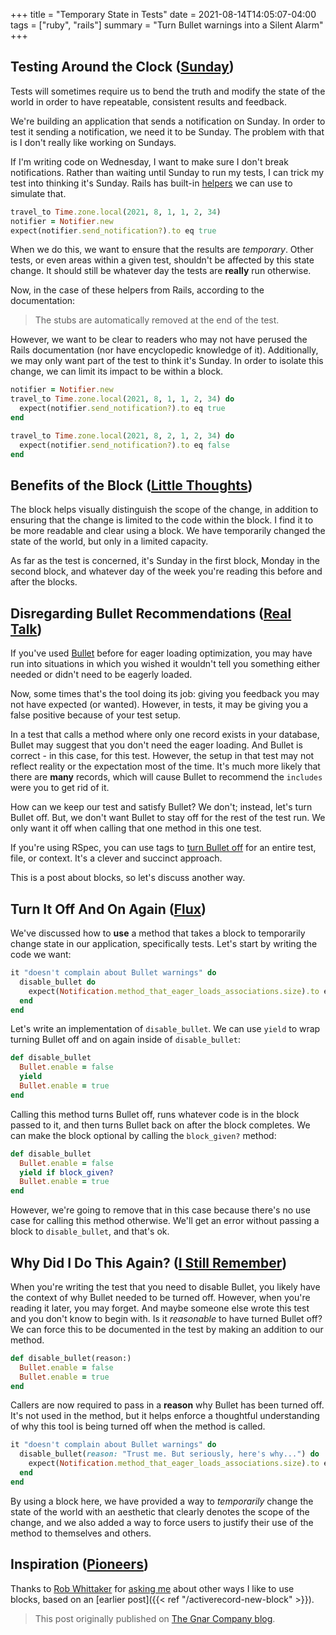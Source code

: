 +++
title = "Temporary State in Tests"
date = 2021-08-14T14:05:07-04:00
tags = ["ruby", "rails"]
summary = "Turn Bullet warnings into a Silent Alarm"
+++


## Testing Around the Clock ([Sunday](https://youtu.be/vEqIWT9EjDY))

Tests will sometimes require us to bend the truth and modify
the state of the world in order to have repeatable, consistent results and
feedback.

We're building an application that sends a notification on Sunday. In
order to test it sending a notification, we need it to be Sunday. The problem
with that is I don't really like working on Sundays.

If I'm writing code on Wednesday, I want to make sure I don't break
notifications. Rather than waiting until Sunday to run my tests, I can trick my
test into thinking it's Sunday. Rails has built-in [helpers](https://api.rubyonrails.org/v5.2.6/classes/ActiveSupport/Testing/TimeHelpers.html)
we can use to simulate that.

```ruby
travel_to Time.zone.local(2021, 8, 1, 1, 2, 34)
notifier = Notifier.new
expect(notifier.send_notification?).to eq true
```

When we do this, we want to ensure that the results are _temporary_. Other
tests, or even areas within a given test, shouldn't be affected by this state
change. It should still be whatever day the tests are **really** run otherwise.

Now, in the case of these helpers from Rails, according to the documentation:

> The stubs are automatically removed at the end of the test.

However, we want to be clear to readers who may not have perused the Rails
documentation (nor have encyclopedic knowledge of it). Additionally, we may only
want part of the test to think it's Sunday. In order to isolate this change, we
can limit its impact to be within a block.

```ruby
notifier = Notifier.new
travel_to Time.zone.local(2021, 8, 1, 1, 2, 34) do
  expect(notifier.send_notification?).to eq true
end

travel_to Time.zone.local(2021, 8, 2, 1, 2, 34) do
  expect(notifier.send_notification?).to eq false
end
```

## Benefits of the Block ([Little Thoughts](https://youtu.be/q6cS26oEX64))

The block helps visually distinguish the scope of the change, in addition to
ensuring that the change is limited to the code within the block. I
find it to be more readable and clear using a block. We have temporarily
changed the state of the world, but only in a limited capacity.

As far as the
test is concerned, it's Sunday in the first block, Monday in the second block,
and whatever day of the week you're reading this before and after the blocks.

## Disregarding Bullet Recommendations ([Real Talk](https://youtu.be/mmMmoRiAoOc))

If you've used [Bullet](https://github.com/flyerhzm/bullet) before for eager loading optimization, you may have run
into situations in which you wished it wouldn't tell you something either needed or
didn't need to be eagerly loaded.

Now, some times that's the tool doing its job: giving you feedback you may not
have expected (or wanted). However, in tests, it may be giving you a false
positive because of your test setup.

In a test that calls a method where only one record exists in your database,
Bullet may suggest that you don't need the eager loading. And Bullet is
correct - in this case, for this test. However, the setup in that test may not
reflect reality or the expectation most of the time. It's much more likely that
there are **many** records, which will cause Bullet to recommend the `includes`
were you to get rid of it.

How can we keep our test and satisfy Bullet? We don't; instead, let's turn
Bullet off. But, we don't want Bullet to stay off for the rest of the test run.
We only want it off when calling that one method in this one test.

If you're using RSpec, you can use tags to [turn Bullet off](https://tosbourn.com/ignore-bullet-rspec/)
for an entire test, file, or context. It's a clever and succinct approach.

This is a post about blocks, so let's discuss another way.

## Turn It Off And On Again ([Flux](https://youtu.be/ttcboE1GrNg))

We've discussed how to **use** a method that takes a block to temporarily
change state in our application, specifically tests. Let's start by writing the
code we want:

```ruby
it "doesn't complain about Bullet warnings" do
  disable_bullet do
    expect(Notification.method_that_eager_loads_associations.size).to eq 1
  end
end
```

Let's write an implementation of `disable_bullet`. We can use `yield` to wrap
turning Bullet off and on again inside of `disable_bullet`:

```ruby
def disable_bullet
  Bullet.enable = false
  yield
  Bullet.enable = true
end
```

Calling this method turns Bullet off, runs whatever code is in the block passed
to it, and then turns Bullet back on after the block completes. We can make the
block optional by calling the `block_given?` method:

```ruby
def disable_bullet
  Bullet.enable = false
  yield if block_given?
  Bullet.enable = true
end
```

However, we're going to remove that in this case because there's no use case for
calling this method otherwise. We'll get an error without passing a block to
`disable_bullet`, and that's ok.

## Why Did I Do This Again? ([I Still Remember](https://youtu.be/5R-9IgWD36A))

When you're writing the test that you need to disable Bullet, you likely have
the context of why Bullet needed to be turned off. However, when you're reading
it later, you may forget. And maybe someone else wrote this test and you
don't know to begin with. Is it _reasonable_ to have turned Bullet off? We can
force this to be documented in the test by making an addition to our method.

```ruby
def disable_bullet(reason:)
  Bullet.enable = false
  Bullet.enable = true
end
```

Callers are now required to pass in a **reason** why Bullet has been
turned off. It's not used in the method, but it helps enforce a thoughtful
understanding of why this tool is being turned off when the method is
called.

```ruby
it "doesn't complain about Bullet warnings" do
  disable_bullet(reason: "Trust me. But seriously, here's why...") do
    expect(Notification.method_that_eager_loads_associations.size).to eq 1
  end
end
```

By using a block here, we have provided a way to _temporarily_ change the state
of the world with an aesthetic that clearly denotes the scope of the change, and
we also added a way to force users to justify their use of the method to
themselves and others.

## Inspiration ([Pioneers](https://youtu.be/JrpMIkaP2ss))

Thanks to [Rob Whittaker](https://twitter.com/purinkle)
for [asking me](https://twitter.com/purinkle/status/1412071536819851268) about
other ways I like to use blocks, based on an [earlier post]({{< ref "/activerecord-new-block" >}}).

> This post originally published on [The Gnar Company blog](https://blog.thegnar.co/temporary-state-in-tests).
